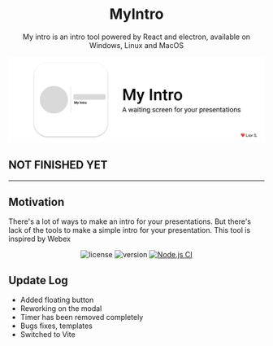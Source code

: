 <!-- <div align="center">
   <h1>MyIntro</h1>
   <p>
        Intro tool powered by React and electron, available on Windows, Linux and MacOS.
        NOT FINISHED YET
    </p>
</div> -->

<div align="center">
   <h1>MyIntro</h1>
   <p>
        My intro is an intro tool powered by React and electron, available on Windows, Linux and MacOS
    </p>
</div>

![logo](./images/Header.png)

## NOT FINISHED YET

---

## Motivation

There's a lot of ways to make an intro for your presentations. But there's lack of the tools to make a simple intro for your presentation. This tool is inspired by Webex

<div align="center">

![license](https://img.shields.io/badge/LICENSE-MIT-green?style=flat-square)
![version](https://img.shields.io/badge/%20VERSION-%200.2-green?style=flat-square)
[![Node.js CI](https://github.com/DeveloperCron/MyIntro/actions/workflows/CI.yml/badge.svg)](https://github.com/DeveloperCron/MyIntro/actions/workflows/CI.yml)

</div>

## Update Log

- Added floating button
- Reworking on the modal
- Timer has been removed completely
- Bugs fixes, templates
- Switched to Vite
